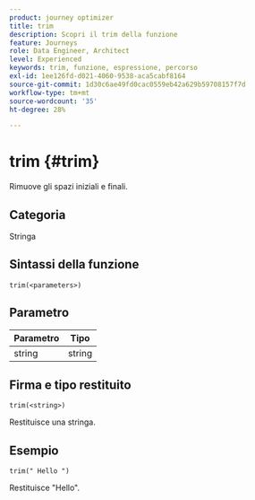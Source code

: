 ```yaml
---
product: journey optimizer
title: trim
description: Scopri il trim della funzione
feature: Journeys
role: Data Engineer, Architect
level: Experienced
keywords: trim, funzione, espressione, percorso
exl-id: 1ee126fd-d021-4060-9538-aca5cabf8164
source-git-commit: 1d30c6ae49fd0cac0559eb42a629b59708157f7d
workflow-type: tm+mt
source-wordcount: '35'
ht-degree: 28%

---
```


# trim {#trim}

Rimuove gli spazi iniziali e finali.

## Categoria

Stringa

## Sintassi della funzione

`trim(<parameters>)`

## Parametro

| Parametro | Tipo |
|-----------|------------------|
| string | string |

## Firma e tipo restituito

`trim(<string>)`

Restituisce una stringa.

## Esempio

`trim(" Hello ")`

Restituisce &quot;Hello&quot;.

